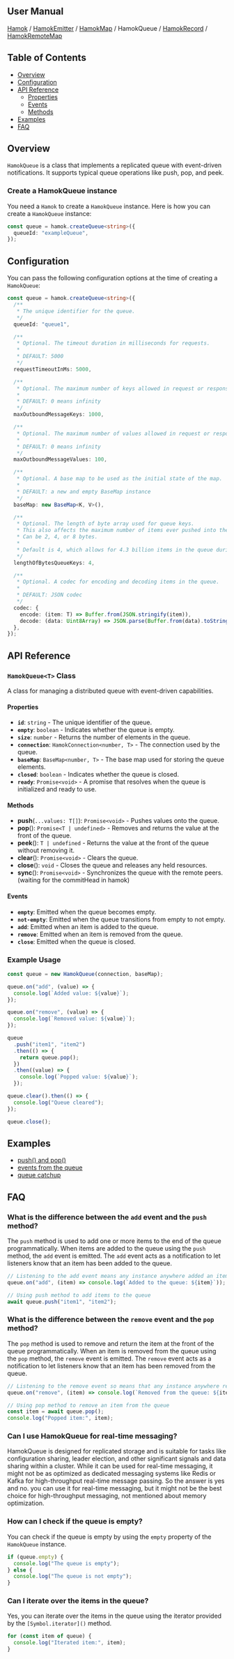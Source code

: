 ## User Manual

[Hamok](./index.md) / [HamokEmitter](./emitter.md) / [HamokMap](./map.md) / HamokQueue / [HamokRecord](./record.md) / [HamokRemoteMap](./remoteMap.md)

## Table of Contents

- [Overview](#overview)
- [Configuration](#configuration)
- [API Reference](#api-reference)
  - [Properties](#properties)
  - [Events](#events)
  - [Methods](#methods)
- [Examples](#examples)
- [FAQ](#faq)

## Overview

`HamokQueue` is a class that implements a replicated queue with event-driven notifications.
It supports typical queue operations like push, pop, and peek.

### Create a HamokQueue instance

You need a `Hamok` to create a `HamokQueue` instance. Here is how you can create a `HamokQueue` instance:

```typescript
const queue = hamok.createQueue<string>({
  queueId: "exampleQueue",
});
```

## Configuration

You can pass the following configuration options at the time of creating a `HamokQueue`:

```typescript
const queue = hamok.createQueue<string>({
  /**
   * The unique identifier for the queue.
   */
  queueId: "queue1",

  /**
   * Optional. The timeout duration in milliseconds for requests.
   *
   * DEFAULT: 5000
   */
  requestTimeoutInMs: 5000,

  /**
   * Optional. The maximum number of keys allowed in request or response messages.
   *
   * DEFAULT: 0 means infinity
   */
  maxOutboundMessageKeys: 1000,

  /**
   * Optional. The maximum number of values allowed in request or response messages.
   *
   * DEFAULT: 0 means infinity
   */
  maxOutboundMessageValues: 100,

  /**
   * Optional. A base map to be used as the initial state of the map.
   *
   * DEFAULT: a new and empty BaseMap instance
   */
  baseMap: new BaseMap<K, V>(),

  /**
   * Optional. The length of byte array used for queue keys.
   * This also affects the maximum number of items ever pushed into the queue.
   * Can be 2, 4, or 8 bytes.
   *
   * Default is 4, which allows for 4.3 billion items in the queue during it's lifetime.
   */
  lengthOfBytesQueueKeys: 4,

  /**
   * Optional. A codec for encoding and decoding items in the queue.
   *
   * DEFAULT: JSON codec
   */
  codec: {
    encode: (item: T) => Buffer.from(JSON.stringify(item)),
    decode: (data: Uint8Array) => JSON.parse(Buffer.from(data).toString()),
  },
});
```

## API Reference

### `HamokQueue<T>` Class

A class for managing a distributed queue with event-driven capabilities.

#### Properties

- **`id`**: `string` - The unique identifier of the queue.
- **`empty`**: `boolean` - Indicates whether the queue is empty.
- **`size`**: `number` - Returns the number of elements in the queue.
- **`connection`**: `HamokConnection<number, T>` - The connection used by the queue.
- **`baseMap`**: `BaseMap<number, T>` - The base map used for storing the queue elements.
- **`closed`**: `boolean` - Indicates whether the queue is closed.
- **`ready`**: `Promise<void>` - A promise that resolves when the queue is initialized and ready to use.

#### Methods

- **push**(`...values: T[]`): `Promise<void>` - Pushes values onto the queue.
- **pop**(): `Promise<T | undefined>` - Removes and returns the value at the front of the queue.
- **peek**(): `T | undefined` - Returns the value at the front of the queue without removing it.
- **clear**(): `Promise<void>` - Clears the queue.
- **close**(): `void` - Closes the queue and releases any held resources.
- **sync**(): `Promise<void>` - Synchronizes the queue with the remote peers. (waiting for the commitHead in hamok)

#### Events

- **`empty`**: Emitted when the queue becomes empty.
- **`not-empty`**: Emitted when the queue transitions from empty to not empty.
- **`add`**: Emitted when an item is added to the queue.
- **`remove`**: Emitted when an item is removed from the queue.
- **`close`**: Emitted when the queue is closed.

### Example Usage

```typescript
const queue = new HamokQueue(connection, baseMap);

queue.on("add", (value) => {
  console.log(`Added value: ${value}`);
});

queue.on("remove", (value) => {
  console.log(`Removed value: ${value}`);
});

queue
  .push("item1", "item2")
  .then(() => {
    return queue.pop();
  })
  .then((value) => {
    console.log(`Popped value: ${value}`);
  });

queue.clear().then(() => {
  console.log("Queue cleared");
});

queue.close();
```

## Examples

- [push() and pop()](https://github.com/balazskreith/hamok-ts/blob/main/examples/src/queue-push-pop-example.ts)
- [events from the queue](https://github.com/balazskreith/hamok-ts/blob/main/examples/src/queue-events-example.ts)
- [queue catchup](https://github.com/balazskreith/hamok-ts/blob/main/examples/src/queue-catchup-example.ts)

## FAQ

### What is the difference between the `add` event and the `push` method?

The `push` method is used to add one or more items to the end of the queue programmatically. When items are added to the queue using the `push` method, the `add` event is emitted. The `add` event acts as a notification to let listeners know that an item has been added to the queue.

```typescript
// Listening to the add event means any instance anywhere added an item to the queue
queue.on("add", (item) => console.log(`Added to the queue: ${item}`));

// Using push method to add items to the queue
await queue.push("item1", "item2");
```

### What is the difference between the `remove` event and the `pop` method?

The `pop` method is used to remove and return the item at the front of the queue programmatically. When an item is removed from the queue using the `pop` method, the `remove` event is emitted. The `remove` event acts as a notification to let listeners know that an item has been removed from the queue.

```typescript
// Listening to the remove event so means that any instance anywhere removed an item from the queue
queue.on("remove", (item) => console.log(`Removed from the queue: ${item}`));

// Using pop method to remove an item from the queue
const item = await queue.pop();
console.log("Popped item:", item);
```

### Can I use HamokQueue for real-time messaging?

HamokQueue is designed for replicated storage and is suitable for tasks like configuration sharing, leader election, and other significant signals and data sharing within a cluster. While it can be used for real-time messaging, it might not be as optimized as dedicated messaging systems like Redis or Kafka for high-throughput real-time message passing. So the answer is yes and no. you can use it for real-time messaging, but it might not be the best choice for high-throughput messaging, not mentioned about memory optimization.

### How can I check if the queue is empty?

You can check if the queue is empty by using the `empty` property of the `HamokQueue` instance.

```typescript
if (queue.empty) {
  console.log("The queue is empty");
} else {
  console.log("The queue is not empty");
}
```

### Can I iterate over the items in the queue?

Yes, you can iterate over the items in the queue using the iterator provided by the `[Symbol.iterator]()` method.

```typescript
for (const item of queue) {
  console.log("Iterated item:", item);
}
```
